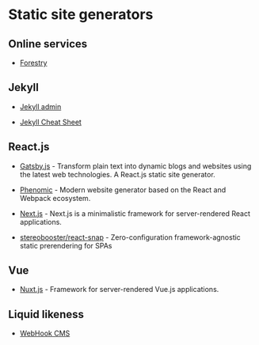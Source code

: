 # Static site generators

## Online services

- [Forestry](https://forestry.io)

## Jekyll

- [Jekyll admin](https://github.com/jekyll/jekyll-admin)

- [Jekyll Cheat Sheet](http://jekyll.pygmeeweb.com/tests/)

## React.js

- [Gatsby.js](https://github.com/gatsbyjs/gatsby) - Transform plain text into dynamic blogs and websites using the latest web technologies. A React.js static site generator.

- [Phenomic](https://github.com/MoOx/phenomic) - Modern website generator based on the React and Webpack ecosystem.

- [Next.js](https://github.com/zeit/next.js) - Next.js is a minimalistic framework for server-rendered React applications.

- [stereobooster/react-snap](https://github.com/stereobooster/react-snap) - Zero-configuration framework-agnostic static prerendering for SPAs

## Vue

- [Nuxt.js](https://github.com/nuxt/nuxt.js) - Framework for server-rendered Vue.js applications.

## Liquid likeness

- [WebHook CMS](http://www.webhook.com)
